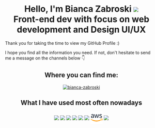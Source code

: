 <h1 align='center'> Hello, I'm Bianca Zabroski <img src = "https://raw.githubusercontent.com/MartinHeinz/MartinHeinz/master/wave.gif" width = 50px> <br /> 
Front-end dev with focus on web development and Design UI/UX</h1>

Thank you for taking the time to view my GitHub Profile :) 

I hope you find all the information you need. If not, don't hesitate to send me a message on the channels below 👇

<h2 align="center">Where you can find me:</h2>
<p align="center">
<a href="https://linkedin.com/in/bianca-zabroski" target="blank"><img align="center" src="https://cdn.jsdelivr.net/npm/simple-icons@3.0.1/icons/linkedin.svg" alt="bianca-zabroski" height="30" width="40" /></a>


<h2 align='center'> What I have used most often nowadays </h2>
<p align = 'center'>
<img width ='40px' align='center' src ='https://raw.githubusercontent.com/rahulbanerjee26/githubAboutMeGenerator/main/icons/html.svg'>
<img width ='40px' align='center' src ='https://raw.githubusercontent.com/rahulbanerjee26/githubAboutMeGenerator/main/icons/css.svg'>
<img width ='40px' align='center' src ='https://raw.githubusercontent.com/rahulbanerjee26/githubAboutMeGenerator/main/icons/javascript.svg'>
<img width ='40px' align='center' src ='https://raw.githubusercontent.com/rahulbanerjee26/githubAboutMeGenerator/main/icons/reactjs.svg'>
<img width ='40px' align='center' src ='https://raw.githubusercontent.com/rahulbanerjee26/githubAboutMeGenerator/main/icons/nodejs.svg'>
<img width ='40px' align='center' src ='https://raw.githubusercontent.com/rahulbanerjee26/githubAboutMeGenerator/main/icons/git.svg'>
<img width ='40px' align='center' src ='https://raw.githubusercontent.com/devicons/devicon/master/icons/amazonwebservices/amazonwebservices-original-wordmark.svg'>
<img width ='40px' align='center' src ='https://raw.githubusercontent.com/rahulbanerjee26/githubAboutMeGenerator/main/icons/figma.svg'>

<br>
</p>
